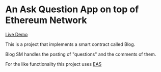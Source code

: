# An Ask Question App on top of Ethereum Network
[Live Demo](https://billethchat.xyz/)


This is a project that implements a smart contract called Blog. </br>

Blog SM handles the posting of "questions" and the comments of them. </br>


For the like functionality this project uses [EAS]([https://eas.eth.link/](https://attest.sh)https://attest.sh) 


